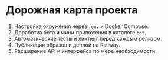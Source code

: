 <!-- Назначение файла: краткий план развития проекта. -->

# Дорожная карта проекта

1. Настройка окружения через `.env` и Docker Compose.
2. Доработка бота и мини‑приложения в каталоге `bot`.
3. Автоматические тесты и линтинг перед каждым релизом.
4. Публикация образов и деплой на Railway.
5. Расширение API и интерфейса по мере необходимости.

